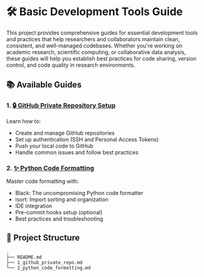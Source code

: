 # 🛠️ Basic Development Tools Guide

This project provides comprehensive guides for essential development tools and practices that help researchers and collaborators maintain clean, consistent, and well-managed codebases. Whether you're working on academic research, scientific computing, or collaborative data analysis, these guides will help you establish best practices for code sharing, version control, and code quality in research environments.

## 📚 Available Guides

### 1. [🔒 GitHub Private Repository Setup](docs/1_github_private_repo.md)

Learn how to:

- Create and manage GitHub repositories
- Set up authentication (SSH and Personal Access Tokens)
- Push your local code to GitHub
- Handle common issues and follow best practices

### 2. [✨ Python Code Formatting](docs/2_python_code_formatting.md)

Master code formatting with:

- Black: The uncompromising Python code formatter
- isort: Import sorting and organization
- IDE integration
- Pre-commit hooks setup (optional)
- Best practices and troubleshooting

## 📁 Project Structure

```plaintext
.
├── README.md
├── 1_github_private_repo.md
└── 2_python_code_formatting.md
```
